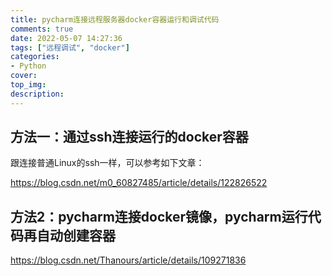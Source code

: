 ```yaml
---
title: pycharm连接远程服务器docker容器运行和调试代码
comments: true
date: 2022-05-07 14:27:36
tags: ["远程调试", "docker"]
categories:
- Python
cover:
top_img:
description:
---
```




## 方法一：通过ssh连接运行的docker容器

跟连接普通Linux的ssh一样，可以参考如下文章：

https://blog.csdn.net/m0_60827485/article/details/122826522









## 方法2：pycharm连接docker镜像，pycharm运行代码再自动创建容器



https://blog.csdn.net/Thanours/article/details/109271836



































































